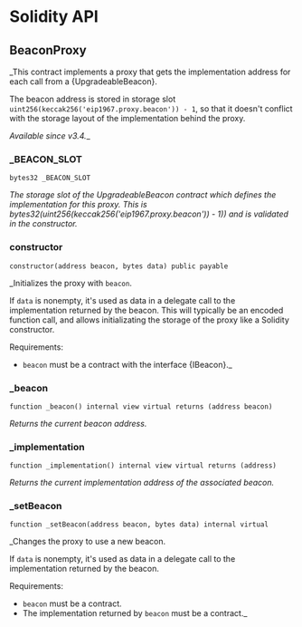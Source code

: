 # Solidity API

## BeaconProxy

_This contract implements a proxy that gets the implementation address for each call from a {UpgradeableBeacon}.

The beacon address is stored in storage slot `uint256(keccak256('eip1967.proxy.beacon')) - 1`, so that it doesn't
conflict with the storage layout of the implementation behind the proxy.

_Available since v3.4.__

### _BEACON_SLOT

```solidity
bytes32 _BEACON_SLOT
```

_The storage slot of the UpgradeableBeacon contract which defines the implementation for this proxy.
This is bytes32(uint256(keccak256('eip1967.proxy.beacon')) - 1)) and is validated in the constructor._

### constructor

```solidity
constructor(address beacon, bytes data) public payable
```

_Initializes the proxy with `beacon`.

If `data` is nonempty, it's used as data in a delegate call to the implementation returned by the beacon. This
will typically be an encoded function call, and allows initializating the storage of the proxy like a Solidity
constructor.

Requirements:

- `beacon` must be a contract with the interface {IBeacon}._

### _beacon

```solidity
function _beacon() internal view virtual returns (address beacon)
```

_Returns the current beacon address._

### _implementation

```solidity
function _implementation() internal view virtual returns (address)
```

_Returns the current implementation address of the associated beacon._

### _setBeacon

```solidity
function _setBeacon(address beacon, bytes data) internal virtual
```

_Changes the proxy to use a new beacon.

If `data` is nonempty, it's used as data in a delegate call to the implementation returned by the beacon.

Requirements:

- `beacon` must be a contract.
- The implementation returned by `beacon` must be a contract._

